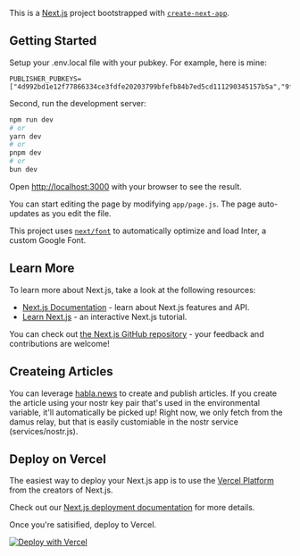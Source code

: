 This is a [Next.js](https://nextjs.org/) project bootstrapped with [`create-next-app`](https://github.com/vercel/next.js/tree/canary/packages/create-next-app).

## Getting Started

Setup your .env.local file with your pubkey. For example, here is mine:

```
PUBLISHER_PUBKEYS=["4d992bd1e12f77866334ce3fdfe20203799bfefb84b7ed5cd111290345157b5a","9fce3aea32b35637838fb45b75be32595742e16bb3e4742cc82bb3d50f9087e6"]
```

Second, run the development server:

```bash
npm run dev
# or
yarn dev
# or
pnpm dev
# or
bun dev
```

Open [http://localhost:3000](http://localhost:3000) with your browser to see the result.

You can start editing the page by modifying `app/page.js`. The page auto-updates as you edit the file.

This project uses [`next/font`](https://nextjs.org/docs/basic-features/font-optimization) to automatically optimize and load Inter, a custom Google Font.

## Learn More

To learn more about Next.js, take a look at the following resources:

- [Next.js Documentation](https://nextjs.org/docs) - learn about Next.js features and API.
- [Learn Next.js](https://nextjs.org/learn) - an interactive Next.js tutorial.

You can check out [the Next.js GitHub repository](https://github.com/vercel/next.js/) - your feedback and contributions are welcome!

## Createing Articles

You can leverage [habla.news](https://habla.news) to create and publish articles. If you create the article using your nostr key pair that's used in the environmental variable, it'll automatically be picked up! Right now, we only fetch from the damus relay, but that is easily customiable in the nostr service (services/nostr.js).

## Deploy on Vercel

The easiest way to deploy your Next.js app is to use the [Vercel Platform](https://vercel.com/new?utm_medium=default-template&filter=next.js&utm_source=create-next-app&utm_campaign=create-next-app-readme) from the creators of Next.js.

Check out our [Next.js deployment documentation](https://nextjs.org/docs/deployment) for more details.

Once you're satisified, deploy to Vercel.

[![Deploy with Vercel](https://vercel.com/button)](https://vercel.com/new/clone?repository-url=https://github.com/zantoshi/magstr)
